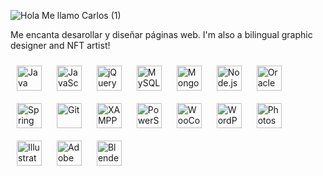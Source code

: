 ![Hola  Me llamo Carlos (1)](https://user-images.githubusercontent.com/78902328/176889140-bd235512-bd50-4985-a00f-ec2807adae8a.jpg)

Me encanta desarollar y diseñar páginas web. I'm also a bilingual graphic designer and NFT artist!

<div>  
<img style="margin: 10px" src="https://profilinator.rishav.dev/skills-assets/java-original-wordmark.svg" alt="Java" height="40" />  
<img style="margin: 10px" src="https://profilinator.rishav.dev/skills-assets/javascript-original.svg" alt="JavaScript" height="40" />  
<img style="margin: 10px" src="https://profilinator.rishav.dev/skills-assets/jquery.png" alt="jQuery" height="40" />  
<img style="margin: 10px" src="https://profilinator.rishav.dev/skills-assets/mysql-original-wordmark.svg" alt="MySQL" height="40" />  
<img style="margin: 10px" src="https://profilinator.rishav.dev/skills-assets/mongodb-original-wordmark.svg" alt="MongoDB" height="40" />  
<img style="margin: 10px" src="https://profilinator.rishav.dev/skills-assets/nodejs-original-wordmark.svg" alt="Node.js" height="40" />  
<img style="margin: 10px" src="https://profilinator.rishav.dev/skills-assets/oracle-original.svg" alt="Oracle" height="40" />  
<img style="margin: 10px" src="https://profilinator.rishav.dev/skills-assets/springio-icon.svg" alt="Spring" height="40" />  
<img style="margin: 10px" src="https://profilinator.rishav.dev/skills-assets/git-scm-icon.svg" alt="Git" height="40" />  
<img style="margin: 10px" src="https://profilinator.rishav.dev/skills-assets/xampp.png" alt="XAMPP" height="40" />  
<img style="margin: 10px" src="https://profilinator.rishav.dev/skills-assets/powershell.png" alt="PowerShell" height="40" />  
<img style="margin: 10px" src="https://profilinator.rishav.dev/skills-assets/woocommerce.png" alt="WooCommerce" height="40" />  
<img style="margin: 10px" src="https://profilinator.rishav.dev/skills-assets/wordpress.png" alt="WordPress" height="40" />  
<img style="margin: 10px" src="https://profilinator.rishav.dev/skills-assets/photoshop-plain.svg" alt="Photoshop" height="40" />  
<img style="margin: 10px" src="https://profilinator.rishav.dev/skills-assets/adobe_illustrator-icon.svg" alt="Illustrator" height="40" />  
<img style="margin: 10px" src="https://profilinator.rishav.dev/skills-assets/adobeindesign.svg" alt="Adobe InDesign" height="40" />  
<img style="margin: 10px" src="https://profilinator.rishav.dev/skills-assets/blender_community_badge_white.svg" alt="Blender" height="40" />  
</div>  
<br/>  
